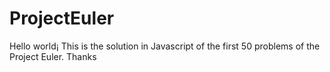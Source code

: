 # ProjectEuler

Hello world¡ This is the solution in Javascript of the first 50 problems of the Project Euler. Thanks
